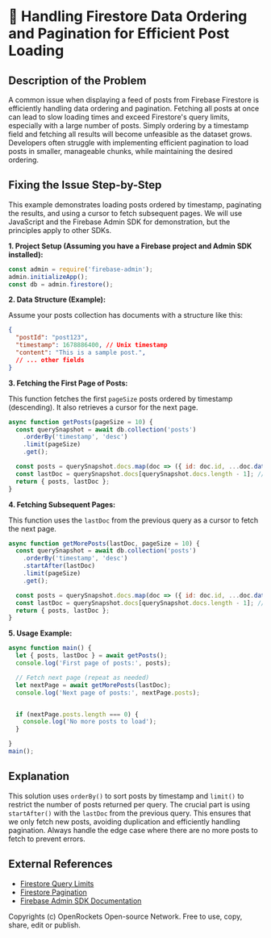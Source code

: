 # 🐞 Handling Firestore Data Ordering and Pagination for Efficient Post Loading


## Description of the Problem

A common issue when displaying a feed of posts from Firebase Firestore is efficiently handling data ordering and pagination.  Fetching all posts at once can lead to slow loading times and exceed Firestore's query limits, especially with a large number of posts.  Simply ordering by a timestamp field and fetching all results will become unfeasible as the dataset grows.  Developers often struggle with implementing efficient pagination to load posts in smaller, manageable chunks, while maintaining the desired ordering.

## Fixing the Issue Step-by-Step

This example demonstrates loading posts ordered by timestamp, paginating the results, and using a cursor to fetch subsequent pages.  We will use JavaScript and the Firebase Admin SDK for demonstration, but the principles apply to other SDKs.


**1. Project Setup (Assuming you have a Firebase project and Admin SDK installed):**

```javascript
const admin = require('firebase-admin');
admin.initializeApp();
const db = admin.firestore();
```

**2. Data Structure (Example):**

Assume your posts collection has documents with a structure like this:

```json
{
  "postId": "post123",
  "timestamp": 1678886400, // Unix timestamp
  "content": "This is a sample post.",
  // ... other fields
}
```

**3. Fetching the First Page of Posts:**

This function fetches the first `pageSize` posts ordered by timestamp (descending).  It also retrieves a cursor for the next page.

```javascript
async function getPosts(pageSize = 10) {
  const querySnapshot = await db.collection('posts')
    .orderBy('timestamp', 'desc')
    .limit(pageSize)
    .get();

  const posts = querySnapshot.docs.map(doc => ({ id: doc.id, ...doc.data() }));
  const lastDoc = querySnapshot.docs[querySnapshot.docs.length - 1]; // Get the last document for pagination
  return { posts, lastDoc };
}
```

**4. Fetching Subsequent Pages:**

This function uses the `lastDoc` from the previous query as a cursor to fetch the next page.

```javascript
async function getMorePosts(lastDoc, pageSize = 10) {
  const querySnapshot = await db.collection('posts')
    .orderBy('timestamp', 'desc')
    .startAfter(lastDoc)
    .limit(pageSize)
    .get();

  const posts = querySnapshot.docs.map(doc => ({ id: doc.id, ...doc.data() }));
  const lastDoc = querySnapshot.docs[querySnapshot.docs.length - 1]; // Get the last document for the next page.  Handle case where no more posts exist.
  return { posts, lastDoc };
}
```


**5. Usage Example:**

```javascript
async function main() {
  let { posts, lastDoc } = await getPosts();
  console.log('First page of posts:', posts);

  // Fetch next page (repeat as needed)
  let nextPage = await getMorePosts(lastDoc);
  console.log('Next page of posts:', nextPage.posts);


  if (nextPage.posts.length === 0) {
    console.log('No more posts to load');
  }

}
main();
```


## Explanation

This solution uses `orderBy()` to sort posts by timestamp and `limit()` to restrict the number of posts returned per query.  The crucial part is using `startAfter()` with the `lastDoc` from the previous query. This ensures that we only fetch new posts, avoiding duplication and efficiently handling pagination.  Always handle the edge case where there are no more posts to fetch to prevent errors.


## External References

* [Firestore Query Limits](https://firebase.google.com/docs/firestore/query-data/query-cursors#limitations)
* [Firestore Pagination](https://firebase.google.com/docs/firestore/query-data/query-cursors)
* [Firebase Admin SDK Documentation](https://firebase.google.com/docs/admin/setup)


Copyrights (c) OpenRockets Open-source Network. Free to use, copy, share, edit or publish.

